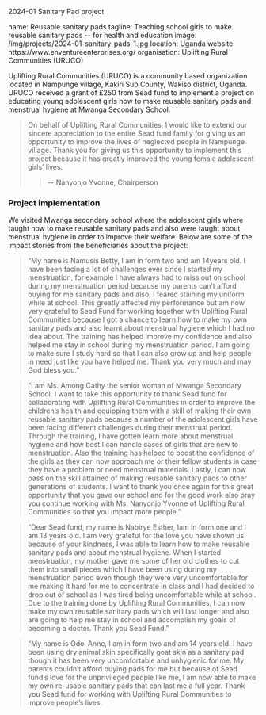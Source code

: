 2024-01	Sanitary Pad project

<section src='project2.html'>
name: Reusable sanitary pads
tagline: Teaching school girls to make reusable sanitary pads -- for health and education
image: /img/projects/2024-01-sanitary-pads-1.jpg
location: Uganda
website: https://www.enventureenterprises.org/
organisation: Uplifting Rural Communities (URUCO)

Uplifting Rural Communities (URUCO) is a community based organization located in Nampunge village, Kakiri Sub County, Wakiso district, Uganda. URUCO received a grant of £250 from Sead fund to implement a project on educating young adolescent girls how to make reusable sanitary pads and menstrual hygiene at Mwanga Secondary School.

> On behalf of Uplifting Rural Communities, I would like to extend our sincere appreciation to the entire Sead fund family for giving us an opportunity to improve the lives of neglected people in Nampunge village. Thank you for giving us this opportunity to implement this project because it has greatly improved the young female adolescent girls’ lives.
> > -- Nanyonjo Yvonne, Chairperson

### Project implementation

We visited Mwanga secondary school where the adolescent girls where taught how to make reusable sanitary pads and also were taught about menstrual hygiene in order to improve their welfare. Below are some of the impact stories from the beneficiaries about the project:

> “My name is Namusis Betty, I am in form two and am 14years old. I have been facing a lot of challenges ever since I started my menstruation, for example I have always had to miss out on school during my menstruation period because my parents can’t afford buying for me sanitary pads and also, I  feared staining my uniform while at school. This greatly affected my performance but am now very grateful to Sead Fund for working together with Uplifting Rural Communities because I got a chance to learn how to make my own sanitary pads and also learnt about menstrual hygiene which I had no idea about. The training has helped improve my confidence and also helped me stay in school during my menstruation period. I am going to make sure I study hard so that I can also grow up and help people in need just like you have helped me. Thank you very much and may God bless you.”  

> “I am Ms. Among Cathy the senior woman of Mwanga Secondary School. I want to take this opportunity to thank Sead fund for collaborating with Uplifting Rural Communities in order to improve the children’s health and equipping them with a skill of making their own reusable sanitary pads because a number of the adolescent girls have been facing different challenges during their menstrual period. Through the training, I have gotten learn more about menstrual hygiene and how best I can handle cases of girls that are new to menstruation. Also the training has helped to boost the confidence of the girls as they can now approach me or their fellow students in case they have a problem or need menstrual materials. Lastly, I can now pass on the skill attained of making reusable sanitary pads to other generations of students. I want to thank you once again for this great opportunity that you gave our school and for the good work also pray you continue working with Ms. Nanyonjo Yvonne of Uplifting Rural Communities so that you impact more people.”
   
> “Dear Sead fund, my name is Nabirye Esther, Iam in form one and I am 13 years old. I am very grateful for the love you have shown us because of your kindness, I was able to learn how to make reusable sanitary pads and about menstrual hygiene. When I started menstruation, my mother gave me some of her old clothes to cut them into small pieces which I have been using during my menstruation period even though they were very uncomfortable for me making it hard for me to concentrate in class and I had decided to drop out of school as I was tired being uncomfortable while at school. Due to the training done by Uplifting Rural Communities, I can now make my own reusable sanitary pads which will last longer and also are going to help me stay in school and accomplish my goals of becoming a doctor. Thank you Sead Fund.”

> “My name is Odoi Anne, I am in form two and am 14 years old. I have been using dry animal skin specifically goat skin as a sanitary pad though it has been very uncomfortable and unhygienic for me. My parents couldn’t afford buying pads for me but because of Sead fund’s love for the unprivileged people like me, I am now able to make my own re-usable sanitary pads that can last me a full year. Thank you Sead fund for working with Uplifting Rural Communities to improve people’s lives. 


</section>


